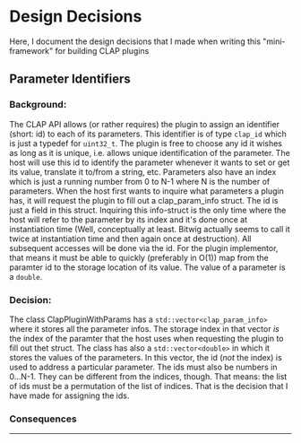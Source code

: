 Design Decisions
================

Here, I document the design decisions that I made when writing this "mini-framework" for building
CLAP plugins


Parameter Identifiers
---------------------

### Background:

The CLAP API allows (or rather requires) the plugin to assign an identifier (short: id) to each of 
its parameters. This identifier is of type `clap_id` which is just a typedef for `uint32_t`. The 
plugin is free to choose any id it wishes as long as it is unique, i.e. allows unique identification 
of the parameter. The host will use this id to identify the parameter whenever it wants to set or 
get its value, translate it to/from a string, etc. Parameters also have an index which is just a 
running number from 0 to N-1 where N is the number of parameters. When the host first wants to 
inquire what parameters a plugin has, it will request the plugin to fill out a clap_param_info 
struct. The id is just a field in this struct. Inquiring this info-struct is the only time where the 
host will refer to the parameter by its index and it's done once at instantiation time (Well, 
conceptually at least. Bitwig actually seems to call it twice at instantiation time and then again 
once at destruction). All subsequent accesses will be done via the id. For the plugin implementor, 
that means it must be able to quickly (preferably in O(1)) map from the paramter id to the storage 
location of its value. The value of a parameter is a `double`.


### Decision:

The class ClapPluginWithParams has a `std::vector<clap_param_info>` where it stores all the parameter
infos. The storage index in that vector *is* the index of the paramter that the host uses when 
requesting the plugin to fill out thet struct. The class has also a `std::vector<double>` in which 
it stores the values of the parameters. In this vector, the id (*not* the index) is used to address 
a particular parameter. The ids must also be numbers in 0...N-1. They can be different from the 
indices, though. That means: the list of ids must be a permutation of the list of indices. That is 
the decision that I have made for assigning the ids. 

### Consequences























----------------------------------------------------------------------------------------------------